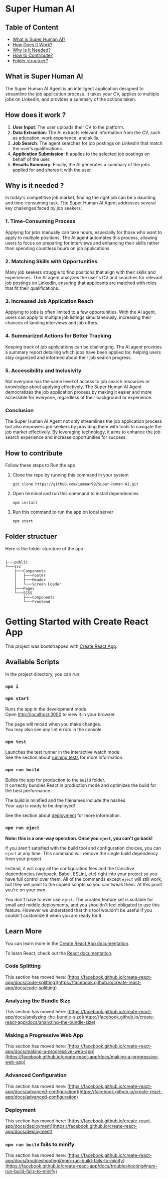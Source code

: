 # Super Human AI

## Table of Content

- [What is Super Human AI?](#what-is-super-human-ai)
- [How Does It Work?](#how-does-it-work)
- [Why Is It Needed?](#why-is-it-needed)
- [How to Contribute?](#how-to-contribute)
- [Folder structuer?](#folder-structuer)
  


## What is Super Human AI


The Super Human AI Agent is an intelligent application designed to streamline the job application process. It takes your CV, applies to multiple jobs on LinkedIn, and provides a summary of the actions taken.


## How does it work ?


1. **User Input**: The user uploads their CV to the platform.
2. **Data Extraction**: The AI extracts relevant information from the CV, such as education, work experience, and skills.
3. **Job Search**: The agent searches for job postings on LinkedIn that match the user’s qualifications.
4. **Application Submission**: It applies to the selected job postings on behalf of the user.
5. **Results Summary**: Finally, the AI generates a summary of the jobs applied for and shares it with the user.



## Why is it needed ?


In today's competitive job market, finding the right job can be a daunting and time-consuming task. The Super Human AI Agent addresses several key challenges faced by job seekers:

### 1. **Time-Consuming Process**
Applying for jobs manually can take hours, especially for those who want to apply to multiple positions. The AI agent automates this process, allowing users to focus on preparing for interviews and enhancing their skills rather than spending countless hours on job applications.

### 2. **Matching Skills with Opportunities**
Many job seekers struggle to find positions that align with their skills and experiences. The AI agent analyzes the user's CV and searches for relevant job postings on LinkedIn, ensuring that applicants are matched with roles that fit their qualifications.

### 3. **Increased Job Application Reach**
Applying to jobs is often limited to a few opportunities. With the AI agent, users can apply to multiple job listings simultaneously, increasing their chances of landing interviews and job offers.

### 4. **Summarized Actions for Better Tracking**
Keeping track of job applications can be challenging. The AI agent provides a summary report detailing which jobs have been applied for, helping users stay organized and informed about their job search progress.

### 5. **Accessibility and Inclusivity**
Not everyone has the same level of access to job search resources or knowledge about applying effectively. The Super Human AI Agent democratizes the job application process by making it easier and more accessible for everyone, regardless of their background or experience.

### Conclusion
The Super Human AI Agent not only streamlines the job application process but also empowers job seekers by providing them with tools to navigate the job market effectively. By leveraging technology, it aims to enhance the job search experience and increase opportunities for success.



## How to contribute


Follow these steps to Run the app

1. Clone the repo by running this command in your system

    ```
    git clone https://github.com/iammar99/Super-Human-AI.git
    ```
2. Open terminal and run this command to install dependencies 

    ```
    npm install
    ```
3. Run this command to run the app on local server
    ```
    npm start
    ```




## Folder structuer

Here is the folder sturcture of the app

```

├───public
└───src
    ├───Components
    │   ├───Footer
    │   ├───Header
    │   └───Screen Loader
    ├───Pages
    └───SCSS
        ├───Components
        └───Frontend
```












# Getting Started with Create React App

This project was bootstrapped with [Create React App](https://github.com/facebook/create-react-app).

## Available Scripts

In the project directory, you can run:

### `npm i`
### `npm start`

Runs the app in the development mode.\
Open [http://localhost:3000](http://localhost:3000) to view it in your browser.

The page will reload when you make changes.\
You may also see any lint errors in the console.

### `npm test`

Launches the test runner in the interactive watch mode.\
See the section about [running tests](https://facebook.github.io/create-react-app/docs/running-tests) for more information.

### `npm run build`

Builds the app for production to the `build` folder.\
It correctly bundles React in production mode and optimizes the build for the best performance.

The build is minified and the filenames include the hashes.\
Your app is ready to be deployed!

See the section about [deployment](https://facebook.github.io/create-react-app/docs/deployment) for more information.

### `npm run eject`

**Note: this is a one-way operation. Once you `eject`, you can't go back!**

If you aren't satisfied with the build tool and configuration choices, you can `eject` at any time. This command will remove the single build dependency from your project.

Instead, it will copy all the configuration files and the transitive dependencies (webpack, Babel, ESLint, etc) right into your project so you have full control over them. All of the commands except `eject` will still work, but they will point to the copied scripts so you can tweak them. At this point you're on your own.

You don't have to ever use `eject`. The curated feature set is suitable for small and middle deployments, and you shouldn't feel obligated to use this feature. However we understand that this tool wouldn't be useful if you couldn't customize it when you are ready for it.

## Learn More

You can learn more in the [Create React App documentation](https://facebook.github.io/create-react-app/docs/getting-started).

To learn React, check out the [React documentation](https://reactjs.org/).

### Code Splitting

This section has moved here: [https://facebook.github.io/create-react-app/docs/code-splitting](https://facebook.github.io/create-react-app/docs/code-splitting)

### Analyzing the Bundle Size

This section has moved here: [https://facebook.github.io/create-react-app/docs/analyzing-the-bundle-size](https://facebook.github.io/create-react-app/docs/analyzing-the-bundle-size)

### Making a Progressive Web App

This section has moved here: [https://facebook.github.io/create-react-app/docs/making-a-progressive-web-app](https://facebook.github.io/create-react-app/docs/making-a-progressive-web-app)

### Advanced Configuration

This section has moved here: [https://facebook.github.io/create-react-app/docs/advanced-configuration](https://facebook.github.io/create-react-app/docs/advanced-configuration)

### Deployment

This section has moved here: [https://facebook.github.io/create-react-app/docs/deployment](https://facebook.github.io/create-react-app/docs/deployment)

### `npm run build` fails to minify

This section has moved here: [https://facebook.github.io/create-react-app/docs/troubleshooting#npm-run-build-fails-to-minify](https://facebook.github.io/create-react-app/docs/troubleshooting#npm-run-build-fails-to-minify)
